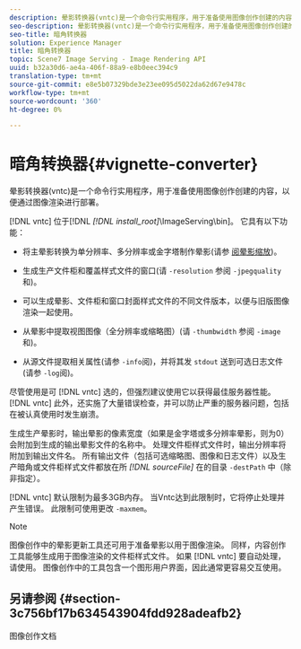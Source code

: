 ```yaml
---
description: 晕影转换器(vntc)是一个命令行实用程序，用于准备使用图像创作创建的内容，以便通过图像渲染进行部署。
seo-description: 晕影转换器(vntc)是一个命令行实用程序，用于准备使用图像创作创建的内容，以便通过图像渲染进行部署。
seo-title: 暗角转换器
solution: Experience Manager
title: 暗角转换器
topic: Scene7 Image Serving - Image Rendering API
uuid: b32a30d6-ae4a-406f-88a9-e8b0eec394c9
translation-type: tm+mt
source-git-commit: e8e5b07329bde3e23ee095d5022da62d67e9478c
workflow-type: tm+mt
source-wordcount: '360'
ht-degree: 0%

---
```



# 暗角转换器{#vignette-converter}

晕影转换器(vntc)是一个命令行实用程序，用于准备使用图像创作创建的内容，以便通过图像渲染进行部署。

[!DNL vntc] 位于[!DNL *[!DNL install_root]*\ImageServing\bin]。 它具有以下功能：

* 将主晕影转换为单分辨率、多分辨率或金字塔制作晕影(请参 [阅晕影缩放](../../../../ir-api/vntc/utilities/c-ir-vignette-converter-vntc/c-ir-vignette-scaling.md#concept-e373a29c2f954df98d704c7723804585))。
* 生成生产文件柜和覆盖样式文件的窗口(请 `-resolution` 参阅 `-jpegquality`和)。

* 可以生成晕影、文件柜和窗口封面样式文件的不同文件版本，以便与旧版图像渲染一起使用。
* 从晕影中提取视图图像（全分辨率或缩略图）(请 `-thumbwidth` 参阅 `-image`和)。
* 从源文件提取相关属性(请参 `-info`阅)，并将其发 `stdout` 送到可选日志文件(请参 `-log`阅)。

尽管使用是可 [!DNL vntc] 选的，但强烈建议使用它以获得最佳服务器性能。 [!DNL vntc] 此外，还实施了大量错误检查，并可以防止严重的服务器问题，包括在被认真使用时发生崩溃。

生成生产晕影时，输出晕影的像素宽度（如果是金字塔或多分辨率晕影，则为0）会附加到生成的输出晕影文件的名称中。 处理文件柜样式文件时，输出分辨率将附加到输出文件名。 所有输出文件（包括可选缩略图、图像和日志文件）以及生产暗角或文件柜样式文件都放在所 *[!DNL sourceFile]* 在的目录 `-destPath` 中（除非指定）。

[!DNL vntc] 默认限制为最多3GB内存。 当Vntc达到此限制时，它将停止处理并产生错误。 此限制可使用更改 `-maxmem`。

>[!NOTE]
>
>图像创作中的晕影更新工具还可用于准备晕影以用于图像渲染。 同样，内容创作工具能够生成用于图像渲染的文件柜样式文件。 如果 [!DNL vntc] 要自动处理，请使用。 图像创作中的工具包含一个图形用户界面，因此通常更容易交互使用。

## 另请参阅 {#section-3c756bf17b634543904fdd928adeafb2}

图像创作文档
